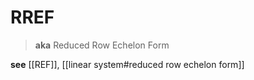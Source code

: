# RREF

> **aka** Reduced Row Echelon Form

**see** [[REF]], [[linear system#reduced row echelon form]]
